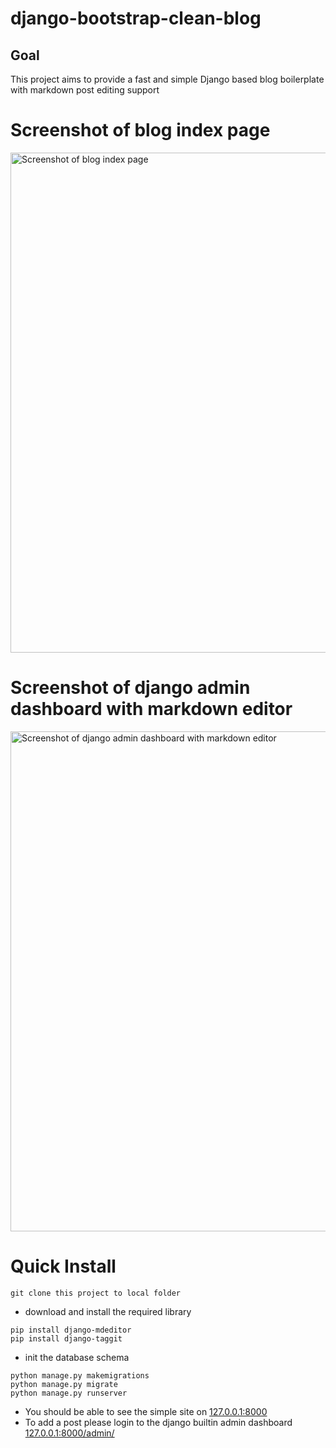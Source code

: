 # django-bootstrap-clean-blog

## Goal

This project aims to provide a fast and simple Django based blog boilerplate with markdown post editing support

# Screenshot of blog index page
<img src="https://user-images.githubusercontent.com/147306/63082407-c2ff4200-bf78-11e9-8004-5e88aa50b5bf.png" alt="Screenshot of blog index page" width="800"/>

# Screenshot of django admin dashboard with markdown editor
<img src="https://user-images.githubusercontent.com/147306/63082433-d01c3100-bf78-11e9-99f4-50eabe20f62a.png" alt="Screenshot of django admin dashboard with markdown editor" width="800"/>

# Quick Install

```
git clone this project to local folder
```

- download and install the required library
```
pip install django-mdeditor
pip install django-taggit
```

- init the database schema
```
python manage.py makemigrations
python manage.py migrate
python manage.py runserver
```

- You should be able to see the simple site on
[127.0.0.1:8000](127.0.0.1:8000)
- To add a post please login to the django builtin admin dashboard
[127.0.0.1:8000/admin/](127.0.0.1:8000/admin/)
